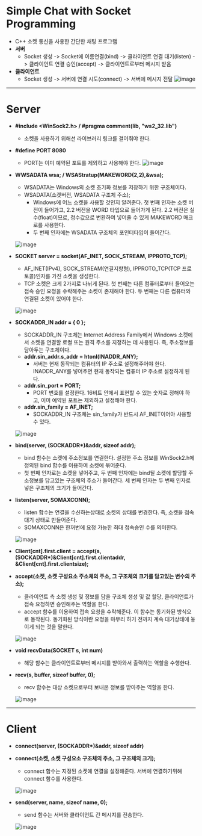 # Simple Chat with Socket Programming
+ C++ 소켓 통신을 사용한 간단한 채팅 프로그램
+ **서버**
  + Socket 생성 -> Socket에 이름연결(bind) -> 클라이언트 연결 대기(listen) -> 클라이언트 연결 승인(accept) -> 클라이언트로부터 메시지 받음
+ **클라이언트**
  + Socket 생성 -> 서버에 연결 시도(connect) -> 서버에 메시지 전달
  ![image](https://user-images.githubusercontent.com/84726924/197379449-65519330-4974-4790-a763-9ae08022e53e.png)
***
# Server
+ **#include <WinSock2.h> / #pragma comment(lib, "ws2_32.lib")**
  + 소켓을 사용하기 위해선 라이브러리 링크를 걸어줘야 한다.
+ **#define PORT 8080**
  + PORT는 이미 예약된 포트를 제외하고 사용해야 한다.
  ![image](https://user-images.githubusercontent.com/84726924/197380204-ab7f6a70-ecf5-4d3a-b045-44a953eaadfd.png)
+ **WWSADATA wsa; / WSAStratup(MAKEWORD(2,2),&wsa);**
  + WSADATA는 Windows의 소켓 초기화 정보를 저장하기 위한 구조체이다.
  + WSADATA(소켓버전, WSADATA 구조체 주소);
    + Windows에 어느 소켓을 사용할 것인지 알려준다. 첫 번째 인자는 소켓 버전이 들어가고, 2.2 버전을 WORD 타입으로 들어가게 된다. 2.2 버전은 실수(float)이므로, 정수값으로 변환하여 넣어줄 수 있게 MAKEWORD 매크로를 사용한다.
    + 두 번째 인자에는 WSADATA 구조체의 포인터타입이 들어간다.
    
  ![image](https://user-images.githubusercontent.com/84726924/197380339-00551156-b8c2-47d0-971f-263cad84734e.png)
+ **SOCKET server = socket(AF_INET, SOCK_STREAM, IPPROTO_TCP);**
  + AF_INET(IPv4), SOCK_STREAM(연결지향형), IPPROTO_TCP(TCP 프로토콜)인자를 가진 소켓을 생성한다.
  + TCP 소켓은 크게 2가지로 나뉘게 된다. 첫 번째는 다른 컴퓨터로부터 들어오는 접속 승인 요청을 수락해주는 소켓이 존재해야 한다. 두 번째는 다른 컴퓨터와 연결된 소켓이 있어야 한다.
  
  ![image](https://user-images.githubusercontent.com/84726924/197380808-d905ea17-7ecd-4237-b727-4255fc92c3fd.png)
+ **SOCKADDR_IN addr = { 0 };**
  + SOCKADDR_IN 구조체는 Internet Address Family에서 Windows 소켓에서 소켓을 연결할 로컬 또는 원격 주소를 지정하는 데 사용된다. 즉, 주소정보를 담아두는 구조체이다.
  + **addr.sin_addr.s_addr = htonl(INADDR_ANY);**
    + 서버는 현재 동작되는 컴퓨터의 IP 주소로 설정해주어야 한다. INADDR_ANY를 넣어주면 현재 동작되는 컴퓨터 IP 주소로 설정하게 된다.
  + **addr.sin_port = PORT;**
    + PORT 번호를 설정한다. 16비트 안에서 표현할 수 있는 숫자로 정해야 하고, 이미 예약된 포트는 제외하고 설정해야 한다.
  + **addr.sin_family = AF_INET;**
    + SOCKADDR_IN 구조체는 sin_family가 반드시 AF_INET이어야 사용할 수 있다.
    
  ![image](https://user-images.githubusercontent.com/84726924/197381078-1df6e608-0b90-4cb6-b7d8-1eafbc6933ac.png)
+ **bind(server, (SOCKADDR\*)&addr, sizeof addr);**
  + bind 함수는 소켓에 주소정보를 연결한다. 설정한 주소 정보를 WinSock2.h에 정의된 bind 함수를 이용하여 소켓에 묶어준다.
  + 첫 번째 인자로는 소켓을 넣어주고, 두 번째 인자에는 bind될 소켓에 할당할 주소정보를 담고있는 구조체의 주소가 들어간다. 세 번째 인자는 두 번째 인자로 넣은 구조체의 크기가 들어간다.
+ **listen(server, SOMAXCONN);**
  + listen 함수는 연결을 수신하는상태로 소켓의 상태를 변경한다. 즉, 소켓을 접속 대기 상태로 만들어준다. 
  + SOMAXCONN은 한꺼번에 요청 가능한 최대 접속승인 수를 의미한다.
  
  ![image](https://user-images.githubusercontent.com/84726924/197381219-f7f8639d-2485-4961-ae2a-6074ee86a735.png)
+ **Client[cnt].first.client = accept(s, (SOCKADDR\*)&Client[cnt].first.clientaddr, &Client[cnt].first.clientsize);**
+ **accept(소켓, 소켓 구성요소 주소체의 주소, 그 구조체의 크기를 담고있는 변수의 주소);**
  + 클라이언트 측 소켓 생성 및 정보를 담을 구조체 생성 및 값 할당, 클라이언트가 접속 요청하면 승인해주는 역할을 한다.
  + accept 함수를 이용하여 접속 요청을 수락해준다. 이 함수는 동기화된 방식으로 동작된다. 동기화된 방식이란 요청을 마무리 하기 전까지 계속 대기상태에 놓이게 되는 것을 말한다.
  
  ![image](https://user-images.githubusercontent.com/84726924/197381348-b390c112-1e83-49b9-9ccd-eb6923e4d489.png)
+ **void recvData(SOCKET s, int num)**
  + 해당 함수는 클라이언트로부터 메시지를 받아와서 출력하는 역할을 수행한다.
+ **recv(s, buffer, sizeof buffer, 0);**
  + recv 함수는 대상 소켓으로부터 보내온 정보를 받아주는 역할을 한다. 
  
  ![image](https://user-images.githubusercontent.com/84726924/197381504-c9126727-898c-4643-a9ed-c8db3dfc9569.png)
***
# Client
+ **connect(server, (SOCKADDR\*)&addr, sizeof addr)**
+ **connect(소켓, 소켓 구성요소 구조체의 주소, 그 구조체의 크기);**
  + connect 함수는 지정된 소켓에 연결을 설정해준다. 서버에 연결하기위해 connect 함수를 사용한다.
  
  ![image](https://user-images.githubusercontent.com/84726924/197381826-fc80f6ea-91f2-4c48-9d3f-6908dd4d444b.png)
+ **send(server, name, sizeof name, 0);**
  + send 함수는 서버와 클라이언트 간 메시지를 전송한다.
  
  ![image](https://user-images.githubusercontent.com/84726924/197381851-2d091a48-a1d1-4ecf-84d0-d28594f91388.png)

